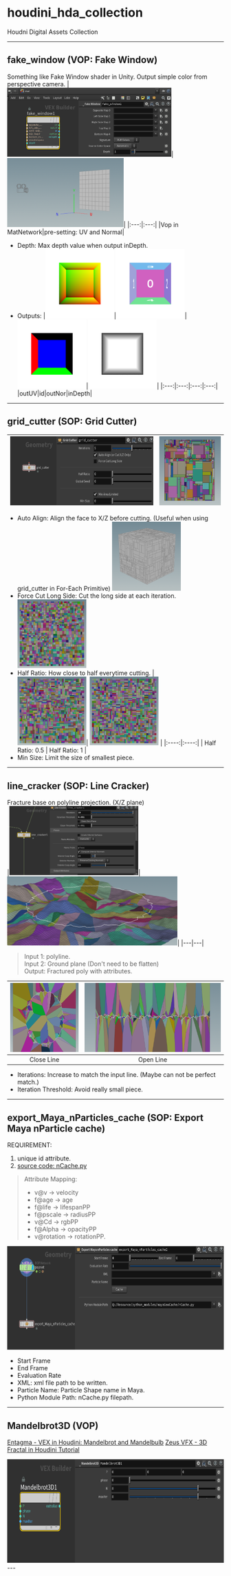 # houdini_hda_collection
Houdni Digital Assets Collection

---
## fake_window (VOP: Fake Window)
Something like Fake Window shader in Unity. Output simple color from perspective camera.
|<img src="imgs/fake_window_node.png" alt="fake window node" height="160"/>|<img src="imgs/fake_window_setting.png" alt="fake window example" height="160"/>|
|:---:|:---:|
|Vop in MatNetwork|pre-setting: UV and Normal|
* Depth: Max depth value when output inDepth.
* Outputs: 
    |<img src="imgs/wall_outUV.png" alt="outUV" height="160"/>|<img src="imgs/wall_id.png" alt="id" height="160"/>|<img src="imgs/out_nor.png" alt="drawing" height="160"/>|<img src="imgs/in_depth.png" alt="inDepth" height="160"/>|
    |:---:|:---:|:---:|:---:|
    |outUV|id|outNor|inDepth|
---
## grid_cutter (SOP: Grid Cutter)
|<img src="imgs/grid_cutter_node.png" alt="grid cutter node" height="160"/>|<img src="imgs/grid_cutter.png" alt="grid cutter example" height="160"/>|
|---|---|
* Auto Align: Align the face to X/Z before cutting. 
  (Useful when using grid_cutter in For-Each Primitive)
  <img src="imgs/grid_cutter_auto.png" alt="auto align" width="160"/>
* Force Cut Long Side: Cut the long side at each iteration.  
  <img src="imgs/grid_cutter_force.png" alt="force cut long side" width="160"/>
* Half Ratio: How close to half everytime cutting.
  | <img src="imgs/grid_cutter_h05.png" alt="half ratio 05" width="160"/>|  <img src="imgs/grid_cutter_h1.png" alt="half ratio 1" width="160"/> |
  |:----:|:----:|
  | Half Ratio: 0.5 | Half Ratio: 1 |
* Min Size: Limit the size of smallest piece.
---
## line_cracker (SOP: Line Cracker)
Fracture base on polyline projection. (X/Z plane)  
|<img src="imgs/line_cracker_node.png" alt="line creacker node" height="160"/>|<img src="imgs/line_cracker_45.png" alt="line crack example" height="160"/>|
|---|---|
> Input 1: polyline.  
> Input 2: Ground plane (Don't need to be flatten)  
> Output: Fractured poly with attributes.

|<img src="imgs/line_cracker_circle.png" alt="close line example" height="160"/>|<img src="imgs/line_cracker_straight.png" alt="open line example" height="160"/>|
|:---:|:---:|
|Close Line|Open Line|
* Iterations: Increase to match the input line. (Maybe can not be perfect match.)
* Iteration Threshold: Avoid really small piece.
---
## export_Maya_nParticles_cache (SOP: Export Maya nParticle cache)  
REQUIREMENT:  
1. unique id attribute. 
2. [source code: nCache.py](https://github.com/chordee/mayaGeoCache)  

> Attribute Mapping:  
> + v@v -> velocity
> + f@age -> age
> + f@life -> lifespanPP
> + f@pscale -> radiusPP
> + v@Cd -> rgbPP
> + f@Alpha -> opacityPP
> + v@rotation -> rotationPP.

<img src="imgs/export_maya_nparicle_cache_node.png" alt="export Maya nParticle cache node" height="240"/>  

* Start Frame
* End Frame
* Evaluation Rate
* XML: xml file path to be written.
* Particle Name: Particle Shape name in Maya.
* Python Module Path: nCache.py filepath.
---
## Mandelbrot3D (VOP)
[Entagma - VEX in Houdini: Mandelbrot and Mandelbulb](https://vimeo.com/176911687)
[Zeus VFX - 3D Fractal in Houdini Tutorial](https://youtu.be/-qgtQ91oItQ)  
  
<img src="imgs/mandelbrot3d.png" alt="Mandelbrot3D" height="240"/>  
---